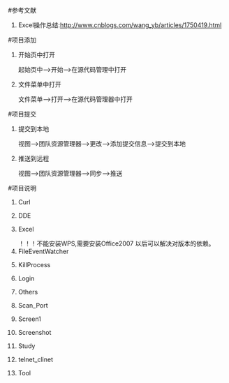 #参考文献
1. Excel操作总结:http://www.cnblogs.com/wang_yb/articles/1750419.html</p>

#项目添加
1. 开始页中打开</p>
	起始页中-->开始-->在源代码管理中打开</p>
2. 文件菜单中打开</p>
	文件菜单-->打开-->在源代码管理器中打开</p>

#项目提交
1. 提交到本地</p>
	视图-->团队资源管理器-->更改-->添加提交信息-->提交到本地</p>
2. 推送到远程</p>
	视图-->团队资源管理器-->同步-->推送</p>

#项目说明
1. Curl</p> 
2. DDE</p> 
3. Excel</p> 
！！！不能安装WPS,需要安装Office2007
以后可以解决对版本的依赖。
4. FileEventWatcher</p> 
5. KillProcess</p> 
6. Login</p> 
7. Others</p> 
8. Scan_Port</p> 
9. Screen1</p> 
10. Screenshot</p> 
11. Study</p> 
12. telnet_clinet</p> 
13. Tool</p> 









